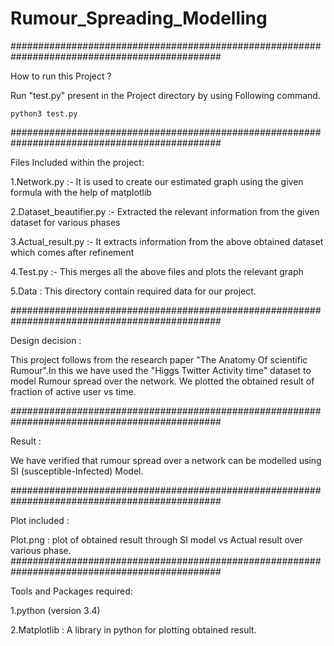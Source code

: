 # Rumour_Spreading_Modelling

##############################################################################################

How to run this Project ?

   Run "test.py" present in the Project directory by using Following command.
   
    python3 test.py
##############################################################################################

Files Included within the project:

1.Network.py :- It is used to create our estimated graph using the given formula with the help of matplotlib

2.Dataset_beautifier.py :- Extracted the relevant information from the given
dataset for various phases

3.Actual_result.py :- It extracts information from the above obtained dataset
which comes after refinement

4.Test.py :- This merges all the above files and plots the relevant graph

5.Data : This directory contain required data for our project.

##############################################################################################

Design decision :

   This project follows from the research paper "The Anatomy Of scientific Rumour".In this we have used the "Higgs Twitter Activity time" dataset to model Rumour spread over the network. We plotted the obtained result of fraction of active user vs time.

##############################################################################################

Result :

  We have verified that rumour spread over a network can be modelled using SI (susceptible-Infected) Model.

##############################################################################################

Plot included :

  Plot.png : plot of obtained result through SI model vs Actual result over various phase.
##############################################################################################

Tools and Packages required:

1.python (version 3.4)

2.Matplotlib : A library in python for plotting obtained result.
